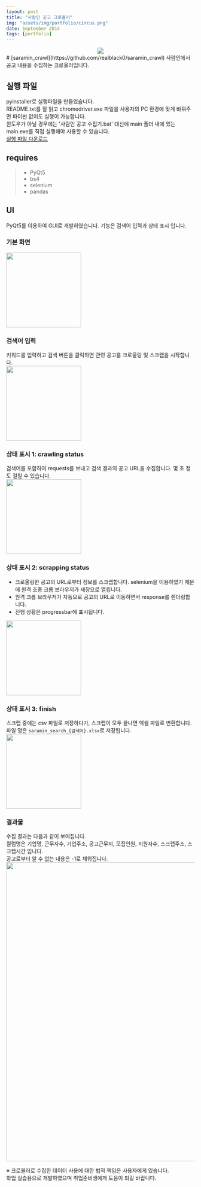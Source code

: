 ```yaml
---
layout: post
title: "사람인 공고 크로울러"
img: "assets/img/portfolio/circus.png"
date: September 2014
tags: [portfolio]
---
```

<div align="center">
  <a href="https://github.com/realblack0/saramin_crawl">
    <img src="https://user-images.githubusercontent.com/50395556/77255788-5b973680-6cad-11ea-9caa-1039c775ab61.png">
  </a>
</div>
# [saramin_crawl](https://github.com/realblack0/saramin_crawl)
사람인에서 공고 내용을 수집하는 크로울러입니다.

## 실행 파일
pyinstaller로 실행파일을 만들었습니다.  
README.txt를 잘 읽고 chromedriver.exe 파일을 사용자의 PC 환경에 맞게 바꿔주면 파이썬 없이도 실행이 가능합니다.  
윈도우가 아닐 경우에는 '사람인 공고 수집기.bat' 대신에 main 폴더 내에 있는 main.exe를 직접 실행해야 사용할 수 있습니다.  
<a href='https://drive.google.com/file/d/1hyM-8-eBVi0LvcIA2m_ERWza_HKVm2iY/view?usp=sharing'>실행 파일 다운로드</a>

## requires
> - PyQt5 
> - bs4
> - selenium
> - pandas

## UI
PyQt5를 이용하여 GUI로 개발하였습니다. 기능은 검색어 입력과 상태 표시 입니다.

### 기본 화면
<img src='https://github.com/realblack0/saramin_crawl/raw/master/img/gui_basic.png' width=200>

### 검색어 입력
키워드를 입력하고 검색 버튼을 클릭하면 관련 공고를 크로울링 및 스크랩을 시작합니다.  
<img src='https://github.com/realblack0/saramin_crawl/raw/master/img/gui_search.png' width=200>

### 상태 표시 1: crawling status
검색어를 포함하여 requests를 보내고 검색 결과의 공고 URL을 수집합니다. 몇 초 정도 걸릴 수 있습니다.  
<img src='https://github.com/realblack0/saramin_crawl/raw/master/img/gui_crawl.png' width=200>

### 상태 표시 2: scrapping status
- 크로울링한 공고의 URL로부터 정보를 스크랩합니다. selenium을 이용하였기 때문에 원격 조종 크롬 브라우저가 새창으로 열립니다.  
- 원격 크롬 브라우저가 자동으로 공고의 URL로 이동하면서 response를 렌더링합니다.  
- 진행 상황은 progressbar에 표시됩니다.
<img src='https://github.com/realblack0/saramin_crawl/raw/master/img/gui_scrap.png' width=200>

### 상태 표시 3: finish
스크랩 중에는 csv 파일로 저장하다가, 스크랩이 모두 끝나면 엑셀 파일로 변환합니다.  
파일 명은 `saramin_search_{검색어}.xlsx`로 저장됩니다.  
<img src='https://github.com/realblack0/saramin_crawl/raw/master/img/gui_finish.png' width=200>

### 결과물
수집 결과는 다음과 같이 보여집니다.  
컬럼명은 기업명, 근무자수, 기업주소, 공고근무지, 모집인원, 지원자수, 스크랩주소, 스크랩시간 입니다.  
공고로부터 알 수 없는 내용은 -1로 채워집니다.
<img src='https://github.com/realblack0/saramin_crawl/raw/master/img/scrap_result.png' width=800>
  
  
※ 크로울러로 수집한 데이터 사용에 대한 법적 책임은 사용자에게 있습니다.  
학업 실습용으로 개발하였으며 취업준비생에게 도움이 되길 바랍니다.
